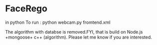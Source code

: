 # FaceRego
in python
To run : python webcam.py fromtend.xml


The algorithm with databse is removed.FYI,  that is build on Node.js +mongoose+ c++ (algorithm). Please let me know if you are interested.
